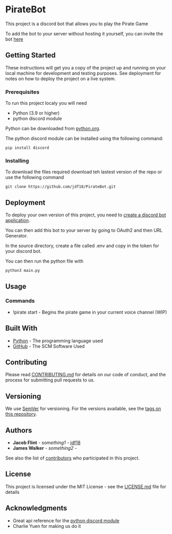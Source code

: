 # PirateBot

This project is a discord bot that allows you to play the Pirate Game

To add the bot to your server without hosting it yourself, you can invite the bot [here](https://discord.com/api/oauth2/authorize?client_id=938879385870676008&permissions=149251632208&scope=bot)

## Getting Started

These instructions will get you a copy of the project up and running on your local machine for development and testing purposes. See deployment for notes on how to deploy the project on a live system.

### Prerequisites

To run this project localy you will need 
* Python (3.9 or higher)
* python discord module

Python can be downloaded from [python.org](https://www.python.org/downloads/).

The python discord module can be installed using the following command:
```
pip install discord
```

### Installing

To download the files required download teh lastest version of the repo or use the following command
```
git clone https://github.com/jdf18/PirateBot.git
```

## Deployment

To deploy your own version of this project, you need to [create a discord bot application](https://discord.com/developers/applications/).

You can then add this bot to your server by going to OAuth2 and then URL Generator.

In the source directory, create a file called .env and copy in the token for your discord bot.

You can then run the python file with
```
python3 main.py
```

## Usage

### Commands
* !pirate start - Begins the pirate game in your current voice channel (WIP)



## Built With

* [Python](https://www.python.org) - The programming language used 
* [GitHub](https://github.com) - The SCM Software Used

## Contributing

Please read [CONTRIBUTING.md](https://gist.github.com/PurpleBooth/b24679402957c63ec426) for details on our code of conduct, and the process for submitting pull requests to us.

## Versioning

We use [SemVer](http://semver.org/) for versioning. For the versions available, see the [tags on this repository](https://github.com/your/project/tags). 

## Authors

* **Jacob Flint** - *something1* - [jdf18](https://github.com/jdf18)
* **James Walker** - *something2* - 

See also the list of [contributors](https://github.com/your/project/contributors) who participated in this project.

## License

This project is licensed under the MIT License - see the [LICENSE.md](LICENSE.md) file for details

## Acknowledgments

* Great api reference for the [python discord module](https://discordpy.readthedocs.io/en/stable/api.html)
* Charlie Yuen for making us do it


